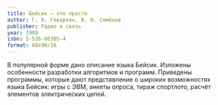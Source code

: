 ```yaml
---
title: Бейсик — это просто
author: Г. Х. Геворкян, В. Н. Семёнов
publisher: Радио и связь
year: 1989
isbn: 5-526-00305-4
format: 60x90/16
---
```


В популярной форме дано описание языка Бейсик. Изложены особенности разработки алгоритмов и программ. Приведены программы, которые дают представление о широких возможностях языка Бейсик: игры с ЭВМ, анкеты опроса, тираж спортлото, расчёт элементов электрических цепей.
